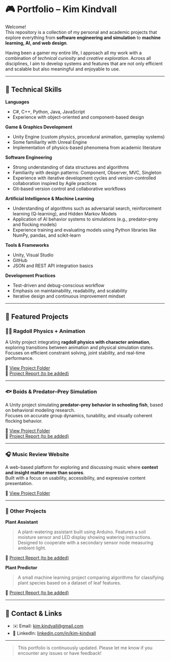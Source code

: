 # 🎮 Portfolio – Kim Kindvall

Welcome!  
This repository is a collection of my personal and academic projects that explore everything from **software engineering and simulation** to **machine learning, AI, and web design**.  

Having been a gamer my entire life, I approach all my work with a combination of *technical curiosity* and *creative exploration*. Across all disciplines, I aim to develop systems and features that are not only efficient and scalable but also meaningful and enjoyable to use.

---

## 🧠 Technical Skills

**Languages**
- C#, C++, Python, Java, JavaScript  
- Experience with object-oriented and component-based design

**Game & Graphics Development**
- Unity Engine (custom physics, procedural animation, gameplay systems)  
- Some familiarity with Unreal Engine  
- Implementation of physics-based phenomena from academic literature

**Software Engineering**
- Strong understanding of data structures and algorithms  
- Familiarity with design patterns: Component, Observer, MVC, Singleton  
- Experience with iterative development cycles and version-controlled collaboration inspired by Agile practices 
- Git-based version control and collaborative workflows

**Artificial Intelligence & Machine Learning**
- Understanding of algorithms such as adversarial search, reinforcement learning (Q-learning), and Hidden Markov Models  
- Application of AI behavior systems to simulations (e.g., predator–prey and flocking models)  
- Experience training and evaluating models using Python libraries like NumPy, pandas, and scikit-learn

**Tools & Frameworks**
- Unity, Visual Studio  
- GitHub  
- JSON and REST API integration basics

**Development Practices**
- Test-driven and debug-conscious workflow  
- Emphasis on maintainability, readability, and scalability  
- Iterative design and continuous improvement mindset

---

## 🧩 Featured Projects

### 🧍‍♂️ Ragdoll Physics + Animation
A Unity project integrating **ragdoll physics with character animation**, exploring transitions between animation and physical simulation states.  
Focuses on efficient constraint solving, joint stability, and real-time performance.  

🔗 [View Project Folder](./Ragdoll%20Physics%20(Unity))  
📄 [Project Report (to be added)]()

---

### 🐟 Boids & Predator–Prey Simulation
A Unity project simulating **predator–prey behavior in schooling fish**, based on behavioral modeling research.  
Focuses on accurate group dynamics, tunability, and visually coherent flocking behavior.  

🔗 [View Project Folder](./Predator-Prey%20Simulation%20(Unity))  
📄 [Project Report (to be added)]()

---

### 🎧 Music Review Website
A web-based platform for exploring and discussing music where **context and insight matter more than scores**.  
Built with a focus on usability, accessibility, and expressive content presentation.  

🔗 [View Project Folder](./Tracklist%20(Web%20App%20+%20API))  

---

### 🌱 Other Projects

**Plant Assistant**  
> A plant-watering assistant built using Arduino. Features a soil moisture sensor and LED display showing watering instructions. Designed to cooperate with a secondary sensor node measuring ambient light.

📄 [Project Report (to be added)]()

**Plant Predictor**  
> A small machine learning project comparing algorithms for classifying plant species based on a dataset of leaf features.

📄 [Project Report (to be added)]()

---

## 🧭 Contact & Links

- ✉️ Email: [kim.kindvall@gmail.com](mailto:kim.kindvall@gmail.com)  
- 💼 LinkedIn: [linkedin.com/in/kim-kindvall](https://www.linkedin.com/in/kim-kindvall/)

---

> This portfolio is continuously updated. Please let me know if you encounter any issues or have feedback!


